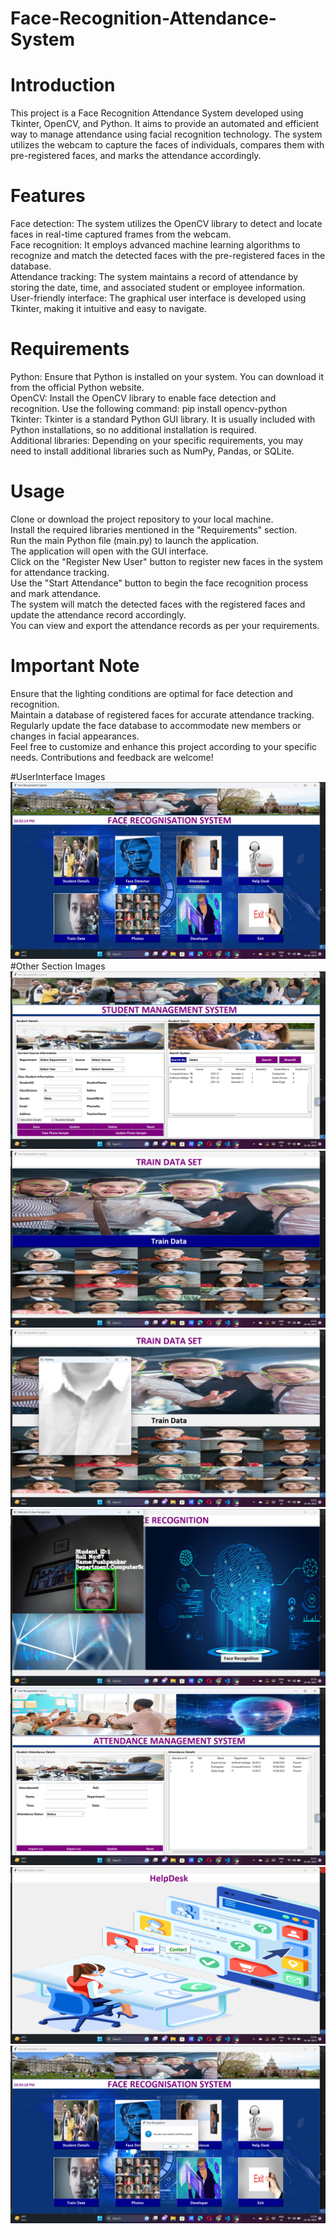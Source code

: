 # Face-Recognition-Attendance-System
# Introduction
This project is a Face Recognition Attendance System developed using Tkinter, OpenCV, and Python. It aims to provide an automated and efficient way to manage attendance using facial recognition technology. The system utilizes the webcam to capture the faces of individuals, compares them with pre-registered faces, and marks the attendance accordingly.
# Features
Face detection: The system utilizes the OpenCV library to detect and locate faces in real-time captured frames from the webcam.<br>
Face recognition: It employs advanced machine learning algorithms to recognize and match the detected faces with the pre-registered faces in the database.<br>
Attendance tracking: The system maintains a record of attendance by storing the date, time, and associated student or employee information.<br>
User-friendly interface: The graphical user interface is developed using Tkinter, making it intuitive and easy to navigate.<br>
# Requirements
Python: Ensure that Python is installed on your system. You can download it from the official Python website.<br>
OpenCV: Install the OpenCV library to enable face detection and recognition. Use the following command: pip install opencv-python<br>
Tkinter: Tkinter is a standard Python GUI library. It is usually included with Python installations, so no additional installation is required.<br>
Additional libraries: Depending on your specific requirements, you may need to install additional libraries such as NumPy, Pandas, or SQLite.<br>
# Usage
Clone or download the project repository to your local machine.<br>
Install the required libraries mentioned in the "Requirements" section.<br>
Run the main Python file (main.py) to launch the application.<br>
The application will open with the GUI interface.<br>
Click on the "Register New User" button to register new faces in the system for attendance tracking.<br>
Use the "Start Attendance" button to begin the face recognition process and mark attendance.<br>
The system will match the detected faces with the registered faces and update the attendance record accordingly.<br>
You can view and export the attendance records as per your requirements.<br>
# Important Note
Ensure that the lighting conditions are optimal for face detection and recognition.<br>
Maintain a database of registered faces for accurate attendance tracking.<br>
Regularly update the face database to accommodate new members or changes in facial appearances.<br>
Feel free to customize and enhance this project according to your specific needs. Contributions and feedback are welcome!<br>

#UserInterface Images
![FrontPage](AttendanceImage/2023-06-24.png)
#Other Section Images
![Section](AttendanceImage/first.png)<br>
![Section1](AttendanceImage/second.png)<br>
![Section2](AttendanceImage/third.png)<br>
![Section3](AttendanceImage/forth.png)<br>
![Section4](AttendanceImage/fifth.png)<br>
![Section5](AttendanceImage/sixth.png)<br>
![Section6](AttendanceImage/seventh.png)<br>

